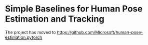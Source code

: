 # Simple Baselines for Human Pose Estimation and Tracking
The project has moved to https://github.com/Microsoft/human-pose-estimation.pytorch
